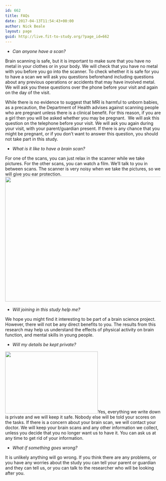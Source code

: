 ```yaml
---
id: 662
title: FAQs
date: 2017-04-13T11:54:43+00:00
author: Nick Beale
layout: page
guid: http://live.fit-to-study.org/?page_id=662
---
```

  * _Can anyone have a scan?_

Brain scanning is safe, but it is important to make sure that you have no metal in your clothes or in your body. We will check that you have no metal with you before you go into the scanner. To check whether it is safe for you to have a scan we will ask you questions beforehand including questions about any previous operations or accidents that may have involved metal. We will ask you these questions over the phone before your visit and again on the day of the visit.

While there is no evidence to suggest that MRI is harmful to unborn babies, as a precaution, the Department of Health advises against scanning people who are pregnant unless there is a clinical benefit. For this reason, if you are a girl then you will be asked whether you may be pregnant.  We will ask this question on the telephone before your visit. We will ask you again during your visit, with your parent/guardian present. If there is any chance that you might be pregnant, or if you don’t want to answer this question, you should not take part in this study.

  * _What is it like to have a brain scan?_

For one of the scans, you can just relax in the scanner while we take pictures. For the other scans, you can watch a film. We’ll talk to you in between scans. The scanner is very noisy when we take the pictures, so we will give you ear protection. [<img class="wp-image-776 size-full aligncenter" src="/wp-content/uploads/2017/04/Brain-scanning.jpg?resize=604%2C403&#038;ssl=1" alt="" width="604" height="403" srcset="/wp-content/uploads/2017/04/Brain-scanning.jpg?w=604&ssl=1 604w, /wp-content/uploads/2017/04/Brain-scanning.jpg?resize=300%2C200&ssl=1 300w" sizes="(max-width: 604px) 100vw, 604px" data-recalc-dims="1" />](/wp-content/uploads/2017/04/Brain-scanning.jpg?ssl=1)

  * _Will joining in this study help me?_

We hope you might find it interesting to be part of a brain science project. However, there will not be any direct benefits to you. The results from this research may help us understand the effects of physical activity on brain function, and mental skills in young people.

  * _Will my details be kept private?_

[<img class="size-medium wp-image-782 alignleft" src="/wp-content/uploads/2017/04/lock.jpg?resize=300%2C200&#038;ssl=1" alt="" width="300" height="200" srcset="/wp-content/uploads/2017/04/lock.jpg?resize=300%2C200&ssl=1 300w, /wp-content/uploads/2017/04/lock.jpg?resize=768%2C512&ssl=1 768w, /wp-content/uploads/2017/04/lock.jpg?w=940&ssl=1 940w" sizes="(max-width: 300px) 100vw, 300px" data-recalc-dims="1" />](/wp-content/uploads/2017/04/lock.jpg?ssl=1)Yes, everything we write down is private and we will keep it safe. Nobody else will be told your scores on the tasks. If there is a concern about your brain scan, we will contact your doctor. We will keep your brain scans and any other information we collect, unless you decide that you no longer want us to have it. You can ask us at any time to get rid of your information.

  * _What if something goes wrong?_

It is unlikely anything will go wrong. If you think there are any problems, or you have any worries about the study you can tell your parent or guardian and they can tell us, or you can talk to the researcher who will be looking after you.